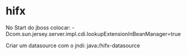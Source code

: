 hifx
====
No Start do jboss colocar:
    -Dcom.sun.jersey.server.impl.cdi.lookupExtensionInBeanManager=true

Criar um datasource com o jndi:
    java:/hifx-datasource



